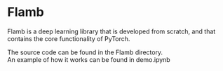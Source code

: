 # Flamb

Flamb is a deep learning library that is developed from scratch, and that contains the core functionality of PyTorch.  

The source code can be found in the Flamb directory.  
An example of how it works can be found in demo.ipynb

